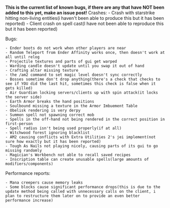 **This is the current list of known bugs, if there are any that have NOT been added to this yet, make an issue post!**
Crashes:
	- Crash with starstrike hitting non-living entities(i haven't been able to produce this but it has been reported)
	- Client crash on spell cast(I have not been able to reproduce this but it has been reported)
	
Bugs:

	- Ender boots do not work when other players are near
	- Random Teleport from Ender Affinity works once, then doesn't work at all until relog
	- Projectile textures and parts of gui get warped
	- Warding candle doesn't update until you swap it out of hand
	- Crafting altar missing texture
	- the /am2 command to set magic level doesn't sync correctly
	- Bosses sometime don't drop anything(there's a check that checks to see if YOU did the last hit, sometimes this check is false when it gets killed)
	- Air Guardian locking servers/clients up with spin attack(it locks the server side)
	- Earth Armor breaks the hand positions
	- Soulbound missing a texture in the Armor Imbuement Table
	- Obelisk rendering is very derpy
	- Summon spell not spawning correct mob
	- Spells in the off-hand not being rendered in the correct position in first-person
	- Spell radius isn't being used properly(if at all)
	- Witchwood forest ignoring blacklist
	- AM2 causing conflicts with Extra Utilities 2's jei implement(not sure how exactly but it has been reported)
	- Tough As Nails not playing nicely, causing parts of its gui to go missing randomly
	- Magician's Workbench not able to recall saved recipes
	- Inscription table can create unusable spells(large amounts of modifiers/components)
	
Performance reports:

	- Mana creepers cause memory leaks
	- Some blocks cause significant performance drops(this is due to the update method being called with unnecessary calls on the client, i plan to restructure them later on to provide an even better performance increase)
